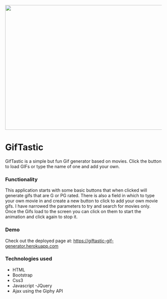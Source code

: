 <p align="center">
<img width="750" height="400" src="https://user-images.githubusercontent.com/31428973/61892770-804acc80-aeda-11e9-8bae-1a140e865371.gif">
</p>

# GifTastic
GifTastic is a simple but fun Gif generator based on movies. Click the button to load GIFs or type the name of one and add your own.

### Functionality
This application starts with some basic buttons that when clicked will generate gifs that are G or PG rated. There is also a field in which to type your own movie in and create a new button to click to add your own movie gifs. I have narrowed the parameters to try and search for movies only. Once the Gifs load to the screen you can click on them to start the animation and click again to stop it.

### Demo
Check out the deployed page at: https://giftastic-gif-generator.herokuapp.com

### Technologies used 
- HTML
- Bootstrap
- Css3
- Javascript
-JQuery
- Ajax using the Giphy API
